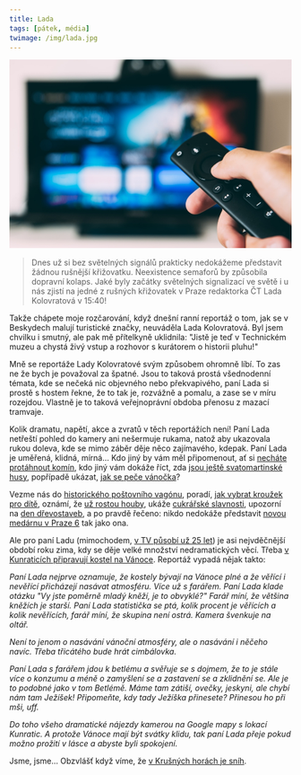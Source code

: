 ```yaml
---
title: Lada
tags: [pátek, média]
twimage: /img/lada.jpg
---
```


![cover](/img/lada.jpg)

> Dnes už si bez světelných signálů prakticky nedokážeme představit žádnou rušnější křižovatku. 
> Neexistence semaforů by způsobila dopravní kolaps. Jaké byly začátky světelných signalizací ve světě 
> i u nás zjistí na jedné z rušných křižovatek v Praze redaktorka ČT Lada Kolovratová v 15:40!

Takže chápete moje rozčarování, když dnešní ranní reportáž o tom, jak se v Beskydech malují turistické značky, neuváděla Lada Kolovratová. Byl jsem chvilku i smutný, ale pak mě přítelkyně uklidnila: "Jistě je teď v Technickém muzeu a chystá živý vstup a rozhovor s kurátorem o historii pluhu!"

Mně se reportáže Lady Kolovratové svým způsobem ohromně líbí. To zas ne že bych je považoval za špatné. Jsou to taková prostá všednodenní témata, kde se nečeká nic objevného nebo překvapivého, paní Lada si prostě s hostem řekne, že to tak je, rozvážně a pomalu, a zase se v míru rozejdou. Vlastně je to taková veřejnoprávní obdoba přenosu z mazací tramvaje.

Kolik dramatu, napětí, akce a zvratů v těch reportážích není! Paní Lada netřeští pohled do kamery ani nešermuje rukama, natož aby ukazovala rukou doleva, kde se mimo záběr děje něco zajímavého, kdepak. Paní Lada je uměřená, klidná, mírná... Kdo jiný by vám měl připomenout, ať si [necháte protáhnout komín](https://www.ceskatelevize.cz/ivysilani/1096902795-studio-6/217411010100810/obsah/561597-kominici-varuji-pred-ucpanymi-kominy), kdo jiný vám dokáže říct, zda [jsou ještě svatomartinské husy](https://www.ceskatelevize.cz/ivysilani/1096902795-studio-6/218411010101101/obsah/654645-jsou-jeste-svatomartinske-husy), popřípadě ukázat, [jak se peče vánočka](https://www.ceskatelevize.cz/ivysilani/1096902795-studio-6/220411010101223/obsah/810118-jak-se-pece-vanocka)?

Vezme nás do [historického poštovního vagónu](https://www.ceskatelevize.cz/ivysilani/1096902795-studio-6/217411010110215-studio-6-ii/obsah/523728-historicky-postovni-vagon), poradí, [jak vybrat kroužek pro dítě](https://www.ceskatelevize.cz/ivysilani/1096902795-studio-6/219411010110904-studio-6-ii/obsah/716778-jak-vybrat-spravny-krouzek-pro-dite), oznámí, že [už rostou houby](https://www.ceskatelevize.cz/ivysilani/1096902795-studio-6/217411010100927/obsah/571219-houbarska-sezona), ukáže [cukrářské slavnosti](https://www.ceskatelevize.cz/ivysilani/10441287766-studio-6-vikend/217411010121209/obsah/587318-cukrarske-slavnosti), upozorní na [den dřevostaveb](https://www.ceskatelevize.cz/ivysilani/10441287766-studio-6-vikend/217411010121007/obsah/573379-den-drevostaveb-2017), a po pravdě řečeno: nikdo nedokáže představit [novou medárnu v Praze 6](https://www.ceskatelevize.cz/ivysilani/1096902795-studio-6/217411010100622/obsah/552947-nova-medarna-v-praze) tak jako ona.

Ale pro paní Ladu (mimochodem, [v TV působí už 25 let](https://www.ceskatelevize.cz/ivysilani/11030967025-newsroom-ct24/221411058170007/obsah/821644-ctvrtstoleti-lada-kolovratova)) je asi nejvděčnější období roku zima, kdy se děje velké množství nedramatických věcí. Třeba [v Kunraticích připravují kostel na Vánoce](https://www.ceskatelevize.cz/ivysilani/1096902795-studio-6/217411010101222/obsah/589923-priprava-kostela-na-vanocni-svatky). Reportáž vypadá nějak takto:

_Paní Lada nejprve oznamuje, že kostely bývají na Vánoce plné a že věřící i nevěřící přicházejí nasávat atmosféru. Více už s farářem. Paní Lada klade otázku "Vy jste poměrně mladý kněží, je to obvyklé?" Farář míní, že většina kněžích je starší. Paní Lada statistička se ptá, kolik procent je věřících a kolik nevěřících, farář míní, že skupina není ostrá. Kamera švenkuje na oltář._

_Není to jenom o nasávání vánoční atmosféry, ale o nasávání i něčeho navíc. Třeba třicátého bude hrát cimbálovka._

_Paní Lada s farářem jdou k betlému a svěřuje se s dojmem, že to je stále více o konzumu a méně o zamyšlení se a zastavení se a zklidnění se. Ale je to podobné jako v tom Betlémě. Máme tam zátiší, ovečky, jeskyni, ale chybí nám tam Ježíšek! Připomeňte, kdy tady Ježíška přinesete? Přinesou ho při mši, uff._

_Do toho všeho dramatické nájezdy kamerou na Google mapy s lokací Kunratic. A protože Vánoce mají být svátky klidu, tak paní Lada přeje pokud možno prožití v lásce a abyste byli spokojení._

Jsme, jsme... Obzvlášť když víme, že [v Krušných horách je sníh](https://www.ceskatelevize.cz/ivysilani/1096902795-studio-6/212411010101129/obsah/232224-snih-v-krusnych-horach).